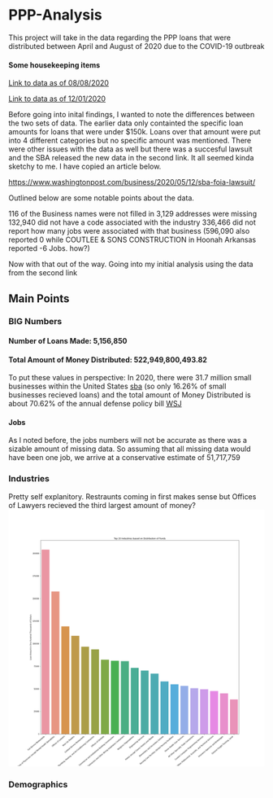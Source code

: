 # PPP-Analysis

This project will take in the data regarding the PPP loans that were distributed between April and August of 2020 due to the COVID-19 outbreak 

#### Some housekeeping items 

[Link to data as of 08/08/2020](https://home.treasury.gov/policy-issues/cares-act/assistance-for-small-businesses/sba-paycheck-protection-program-loan-level-data)

[Link to data as of 12/01/2020](https://sba.app.box.com/s/5myd1nxutoq8wxecx2562baruz774si6)

Before going into inital findings, I wanted to note the differences between the two sets of data. The earlier data only containted the specific loan amounts for loans that were under $150k. Loans over that amount were put into 4 different categories but no specific amount was mentioned. There were other issues with the data as well but there was a succesful lawsuit and the SBA released the new data in the second link. It all seemed kinda sketchy to me. 
I have copied an article below. 

https://www.washingtonpost.com/business/2020/05/12/sba-foia-lawsuit/

Outlined below are some notable points about the data. 

116 of the Business names were not filled in
3,129 addresses were missing
132,940 did not have a code associated with the industry 
336,466 did not report how many jobs were associated with that business (596,090 also reported 0 while COUTLEE & SONS CONSTRUCTION in Hoonah Arkansas reported -6 Jobs. how?)


Now with that out of the way. Going into my initial analysis using the data from the second link 

## Main Points 

### BIG Numbers 

#### Number of Loans Made: 5,156,850
#### Total Amount of Money Distributed: 522,949,800,493.82

To put these values in perspective: In 2020, there were 31.7 million small businesses within the United States [sba](https://cdn.advocacy.sba.gov/wp-content/uploads/2020/06/04144224/2020-Small-Business-Economic-Profile-US.pdf) (so only 16.26% of small businesses recieved loans) and the total amount of Money Distributed is about 70.62% of the annual defense policy bill [WSJ](https://www.wsj.com/articles/trump-intensifies-threat-to-veto-defense-authorization-bill-11607442143)

#### Jobs 
As I noted before, the jobs numbers will not be accurate as there was a sizable amount of missing data. So assuming that all missing data would have been one job, we arrive at a conservative estimate of 51,717,759

### Industries 
Pretty self explanitory. Restraunts coming in first makes sense but Offices of Lawyers recieved the third largest amount of money? 
![](Images/Industries.png)

### Demographics 

